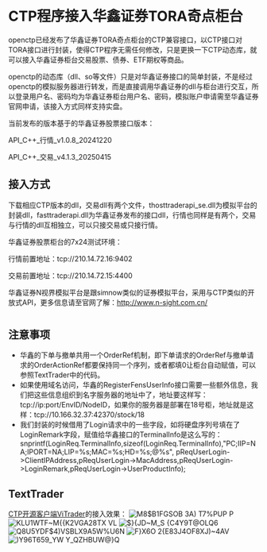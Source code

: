 # CTP程序接入华鑫证券TORA奇点柜台

openctp已经发布了华鑫证券TORA奇点柜台的CTP兼容接口，以CTP接口对TORA接口进行封装，使得CTP程序无需任何修改，只是更换一下CTP动态库，就可以接入华鑫证券柜台交易股票、债券、ETF期权等商品。

openctp的动态库（dll、so等文件）只是对华鑫证券接口的简单封装，不是经过openctp的模拟服务器进行转发，而是直接调用华鑫证券的dll与柜台进行交互，所以登录用户名、密码均为华鑫证券柜台用户名、密码，模拟账户申请需至华鑫证券官网申请，该接入方式同样支持实盘。

当前发布的版本基于的华鑫证券股票接口版本：

API_C++_行情_v1.0.8_20241220

API_C++_交易_v4.1.3_20250415

## 接入方式

下载相应CTP版本的dll，交易dll有两个文件，thosttraderapi_se.dll为模拟平台的封装dll，fasttraderapi.dll为华鑫证券发布的接口dll，行情也同样是有两个，交易与行情的dll互相独立，可以只接交易或只接行情。

华鑫证券股票柜台的7x24测试环境：

行情前置地址：tcp://210.14.72.16:9402

交易前置地址：tcp://210.14.72.15:4400

华鑫证券N视界模拟平台是跟simnow类似的证券模拟平台，采用与CTP类似的开放式API，更多信息请至官网了解：http://www.n-sight.com.cn/

# 

## 注意事项

- 华鑫的下单与撤单共用一个OrderRef机制，即下单请求的OrderRef与撤单请求的OrderActionRef都要保持同一个序列，或者都填0让柜台自动赋值，可以参照TextTrader中的代码。
- 如果使用域名访问，华鑫的RegisterFensUserInfo接口需要一些额外信息，我们把这些信息组织到名字服务器的地址中了，地址要这样写：tcp://ip:port/EnvID/NodeID，如果你的服务器是部署在18号柜，地址就是这样：tcp://10.166.32.37:42370/stock/18
- 我们封装的时候借用了Login请求中的一些字段，如将硬盘序列号填在了LoginRemark字段，赋值给华鑫接口的TerminalInfo是这么写的：snprintf(LoginReq.TerminalInfo,sizeof(LoginReq.TerminalInfo),"PC;IIP=NA;IPORT=NA;LIP=%s;MAC=%s;HD=%s;@%s", pReqUserLogin->ClientIPAddress,pReqUserLogin->MacAddress,pReqUserLogin->LoginRemark,pReqUserLogin->UserProductInfo);

## TextTrader

[CTP开源客户端ViTrader](https://github.com/openctp/openctp/tree/master/widgets/ViTrader)的接入效果：
![M8$B1FGSOB 3A) T7%PUP P](https://user-images.githubusercontent.com/83346523/128633288-e70f2af9-7106-46a8-bda1-4859c61adf5b.png)
![KLU1WTF~M{{K2VGA28TX VL](https://user-images.githubusercontent.com/83346523/128633135-5173ffa0-762f-40a6-8cbd-74eae4105e06.png)
![$`}{JD~M_S {C4Y9T@O`LQ6](https://user-images.githubusercontent.com/83346523/128633324-471c81f8-8b56-47bb-a9f7-c52c7a1843c6.png)
![Q8U5YDF$4)VSBLX9A5W%U6N](https://user-images.githubusercontent.com/83346523/128633163-c7b532d9-6cbd-4abf-83fa-e9b34d59c112.png)
![F}X6O 2{E83J4OF8XJ)~4AV](https://user-images.githubusercontent.com/83346523/128633183-cf372e87-fa11-40cb-a34d-bc9c562b2bf7.png)
![)Y96T659_YW Y_QZHBUW@}Q](https://user-images.githubusercontent.com/83346523/128633169-94942480-c4bf-4e98-b554-2c3496c0956e.png)
